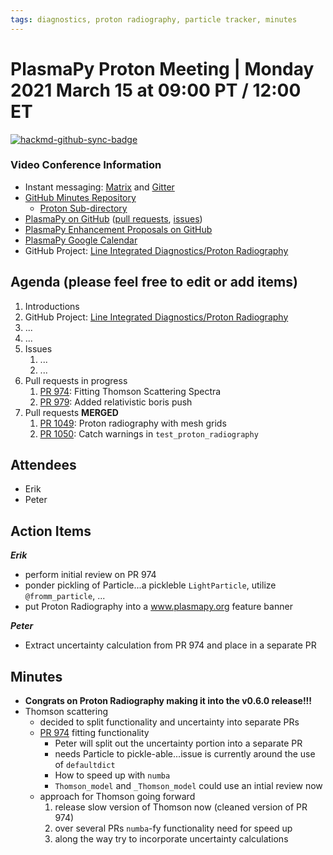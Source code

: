 ```yaml
---
tags: diagnostics, proton radiography, particle tracker, minutes
---
```


# PlasmaPy Proton Meeting | Monday 2021 March 15 at 09:00 PT / 12:00 ET

[![hackmd-github-sync-badge](https://hackmd.io/P5D-9PW3QmS4C1G3Sh3Pug/badge)](https://hackmd.io/P5D-9PW3QmS4C1G3Sh3Pug)


### Video Conference Information
* Instant messaging: [Matrix](https://element.im/app/#/room/#plasmapy:openastronomy.org) and [Gitter](https://gitter.im/PlasmaPy/Lobby)
* [GitHub Minutes Repository](https://github.com/PlasmaPy/plasmapy-project/tree/master/minutes)
    * [Proton Sub-directory](https://github.com/PlasmaPy/plasmapy-project/tree/master/minutes/proton_radiography)
* [PlasmaPy on GitHub](https://github.com/PlasmaPy/plasmapy) ([pull requests](https://github.com/PlasmaPy/plasmapy/pulls), [issues](https://github.com/PlasmaPy/plasmapy/issues))
* [PlasmaPy Enhancement Proposals on GitHub](https://github.com/PlasmaPy/PlasmaPy-PLEPs)
* [PlasmaPy Google Calendar](https://calendar.google.com/calendar?cid=bzVsb3ZkcW0zaWxsam00ZTlrMDd2cmw5bWdAZ3JvdXAuY2FsZW5kYXIuZ29vZ2xlLmNvbQ)
* GitHub Project: [Line Integrated Diagnostics/Proton Radiography](https://github.com/PlasmaPy/PlasmaPy/projects/21)

## Agenda (please feel free to edit or add items)

1. Introductions
2. GitHub Project: [Line Integrated Diagnostics/Proton Radiography](https://github.com/PlasmaPy/PlasmaPy/projects/21)
3. ...
4. ...
5. Issues
    1. ...
    2. ...
6. Pull requests in progress 
    1. [PR 974](https://github.com/PlasmaPy/PlasmaPy/pull/974): Fitting Thomson Scattering Spectra
    2. [PR 979](https://github.com/PlasmaPy/PlasmaPy/pull/979): Added relativistic boris push
7. Pull requests **MERGED**
    1. [PR 1049](https://github.com/PlasmaPy/PlasmaPy/pull/1049): Proton radiography with mesh grids
    2. [PR 1050](https://github.com/PlasmaPy/PlasmaPy/pull/1050): Catch warnings in `test_proton_radiography`

## Attendees

* Erik
* Peter

## Action Items

***Erik***
* perform initial review on PR 974
* ponder pickling of Particle...a pickleble `LightParticle`, utilize `@fromm_particle`, ...
* put Proton Radiography into a www.plasmapy.org feature banner

***Peter***
* Extract uncertainty calculation from PR 974 and place in a separate PR

## Minutes

* **Congrats on Proton Radiography making it into the v0.6.0 release!!!**
* Thomson scattering
    * decided to split functionality and uncertainty into separate PRs
    * [PR 974](https://github.com/PlasmaPy/PlasmaPy/pull/974) fitting functionality
        * Peter will split out the uncertainty portion into a separate PR
        * needs Particle to pickle-able...issue is currently around the use of `defaultdict`
        * How to speed up with `numba`
        * `Thomson_model` and `_Thomson_model` could use an intial review now
    * approach for Thomson going forward
        1. release slow version of Thomson now (cleaned version of PR 974)
        2. over several PRs `numba`-fy functionality need for speed up
        3. along the way try to incorporate uncertainty calculations

